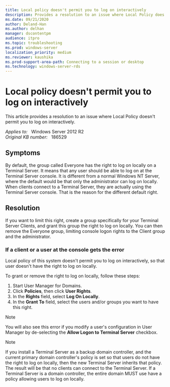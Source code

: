```yaml
---
title: Local policy doesn't permit you to log on interactively
description: Provides a resolution to an issue where Local Policy does not permit you to log on interactively.
ms.date: 09/21/2020
author: Deland-Han
ms.author: delhan 
manager: dscontentpm
audience: itpro
ms.topic: troubleshooting
ms.prod: windows-server
localization_priority: medium
ms.reviewer: kaushika
ms.prod-support-area-path: Connecting to a session or desktop
ms.technology: windows-server-rds
---
```

# Local policy doesn't permit you to log on interactively

This article provides a resolution to an issue where Local Policy doesn't permit you to log on interactively.

_Applies to:_ &nbsp; Windows Server 2012 R2  
_Original KB number:_ &nbsp; 186529

## Symptoms

By default, the group called Everyone has the right to log on locally on a Terminal Server. It means that any user should be able to log on at the Terminal Server console. It is different from a normal Windows NT Server, where the default would be that only the administrator can log on locally. When clients connect to a Terminal Server, they are actually using the Terminal Server console. That is the reason for the different default right.

## Resolution

If you want to limit this right, create a group specifically for your Terminal Server Clients, and grant this group the right to log on locally. You can then remove the Everyone group, limiting console logon rights to the Client group and the administrator.

### If a client or a user at the console gets the error

Local policy of this system doesn't permit you to log on interactively, so that user doesn't have the right to log on locally.

To grant or remove the right to log on locally, follow these steps:

1. Start User Manager for Domains.
2. Click **Policies**, then click **User Rights**.
3. In the **Rights** field, select **Log On Locally**.
4. In the **Grant To** field, select the users and/or groups you want to have this right.  

> [!NOTE]
> You will also see this error if you modify a user's configuration in User Manager by de-selecting the **Allow Logon to Terminal Server** checkbox.

> [!NOTE]
> If you install a Terminal Server as a backup domain controller, and the current primary domain controller's policy is set so that users do not have the right to log on locally, then the new Terminal Server inherits that policy. The result will be that no clients can connect to the Terminal Server. If a Terminal Server is a domain controller, the entire domain MUST use have a policy allowing users to log on locally.
